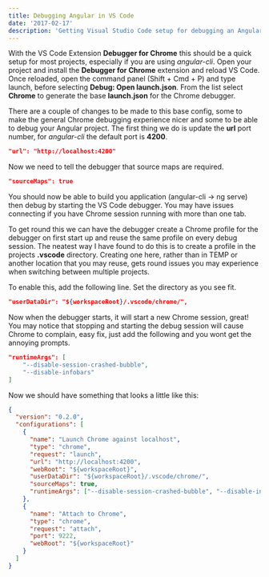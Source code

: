 ```yaml
---
title: Debugging Angular in VS Code
date: '2017-02-17'
description: 'Getting Visual Studio Code setup for debugging an Angular CLI project.'
---
```


With the VS Code Extension **Debugger for Chrome** this should be a quick setup for
most projects, especially if you are using _angular-cli_. Open your project and
install the **Debugger for Chrome** extension and reload VS Code. Once reloaded,
open the command panel (Shift + Cmd + P) and type launch, before selecting
**Debug: Open launch.json**. From the list select **Chrome** to generate the base
**launch.json** for the Chrome debugger.

There are a couple of changes to be made to this base config, some to make the
general Chrome debugging experience nicer and some to be able to debug your
Angular project. The first thing we do is update the **url** port number, for
_angular-cli_ the default port is **4200**.

```json
"url": "http://localhost:4200"
```

Now we need to tell the debugger that source maps are required.

```json
"sourceMaps": true
```

You should now be able to build you application (angular-cli -> ng serve) then
debug by starting the VS Code debugger. You may have issues connecting if you have
Chrome session running with more than one tab.

To get round this we can have the debugger create a Chrome profile for the
debugger on first start up and reuse the same profile on every debug session.
The neatest way I have found to do this is to create a profile in the projects
**.vscode** directory. Creating one here, rather than in TEMP or another location
that you may reuse, gets round issues you may experience when switching between
multiple projects.

To enable this, add the following line. Set the directory as you see fit.

```json
"userDataDir": "${workspaceRoot}/.vscode/chrome/",
```

Now when the debugger starts, it will start a new Chrome session, great! You may
notice that stopping and starting the debug session will cause Chrome to complain,
easy fix, just add the following and you wont get the annoying prompts.

```json
"runtimeArgs": [
    "--disable-session-crashed-bubble",
    "--disable-infobars"
]
```

Now we should have something that looks a little like this:

```json
{
  "version": "0.2.0",
  "configurations": [
    {
      "name": "Launch Chrome against localhost",
      "type": "chrome",
      "request": "launch",
      "url": "http://localhost:4200",
      "webRoot": "${workspaceRoot}",
      "userDataDir": "${workspaceRoot}/.vscode/chrome/",
      "sourceMaps": true,
      "runtimeArgs": ["--disable-session-crashed-bubble", "--disable-infobars"]
    },
    {
      "name": "Attach to Chrome",
      "type": "chrome",
      "request": "attach",
      "port": 9222,
      "webRoot": "${workspaceRoot}"
    }
  ]
}
```
